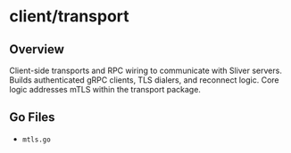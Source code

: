 # client/transport

## Overview

Client-side transports and RPC wiring to communicate with Sliver servers. Builds authenticated gRPC clients, TLS dialers, and reconnect logic. Core logic addresses mTLS within the transport package.

## Go Files

- `mtls.go`

